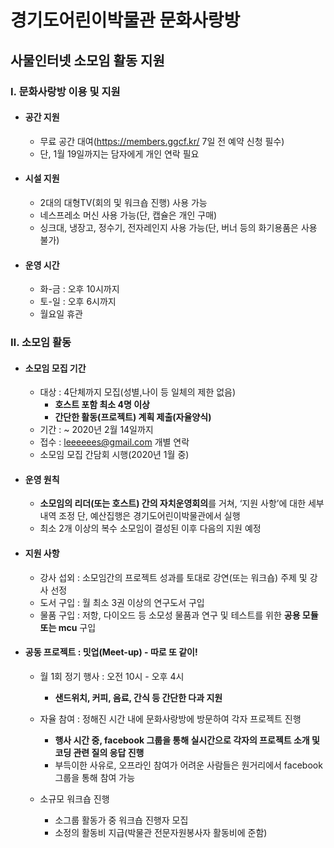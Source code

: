 # 경기도어린이박물관 문화사랑방

## 사물인터넷 소모임 활동 지원

 

### Ⅰ. 문화사랑방 이용 및 지원

- #### 공간 지원
  - 무료 공간 대여(https://members.ggcf.kr/ 7일 전 예약 신청 필수)
  - 단, 1월 19일까지는 담자에게 개인 연락 필요

- #### 시설 지원
  - 2대의 대형TV(회의 및 워크숍 진행) 사용 가능
  - 네스프레소 머신 사용 가능(단, 캡슐은 개인 구매)
  - 싱크대, 냉장고, 정수기, 전자레인지 사용 가능(단, 버너 등의 화기용품은 사용 불가)

- #### 운영 시간

  - 화-금 : 오후 10시까지
  - 토-일 : 오후 6시까지
  - 월요일 휴관

 

### Ⅱ. 소모임 활동

- #### 소모임 모집 기간

  - 대상 : 4단체까지 모집(성별,나이 등 일체의 제한 없음)
    - **호스트 포함 최소 4명 이상**
    - **간단한 활동(프로젝트) 계획 제출(자율양식)**
  - 기간 : ~ 2020년 2월 14일까지
  - 접수 : leeeeees@gmail.com 개별 연락
  - 소모임 모집 간담회 시행(2020년 1월 중)

- #### 운영 원칙

  - **소모임의 리더(또는 호스트) 간의 자치운영회의**를 거쳐, ‘지원 사항’에 대한 세부내역 조정
    단, 예산집행은 경기도어린이박물관에서 실행
  - 최소 2개 이상의 복수 소모임이 결성된 이후 다음의 지원 예정

- #### 지원 사항 
  - 강사 섭외 : 소모임간의 프로젝트 성과를 토대로 강연(또는 워크숍) 주제 및 강사 선정
  - 도서 구입 : 월 최소 3권 이상의 연구도서 구입
  - 물품 구입 : 저항, 다이오드 등 소모성 물품과 연구 및 테스트를 위한 **공용 모듈 또는 mcu** 구입

- #### 공동 프로젝트 : 밋업(Meet-up) - 따로 또 같이!
  - 월 1회 정기 행사 : 오전 10시 - 오후 4시

    - **샌드위치, 커피, 음료, 간식 등 간단한 다과 지원**

  - 자율 참여 : 정해진 시간 내에 문화사랑방에 방문하여 각자 프로젝트 진행

    - **행사 시간 중, facebook 그룹을 통해 실시간으로 각자의 프로젝트 소개 및 코딩 관련 질의 응답 진행**
    - 부득이한 사유로, 오프라인 참여가 어려운 사람들은 원거리에서 facebook 그룹을 통해 참여 가능

  - 소규모 워크숍 진행

    - 소그룹 활동가 중 워크숍 진행자 모집
    - 소정의 활동비 지급(박물관 전문자원봉사자 활동비에 준함)

    

  